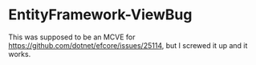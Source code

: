 # EntityFramework-ViewBug

This was supposed to be an MCVE for https://github.com/dotnet/efcore/issues/25114, but I screwed it up and it works.
